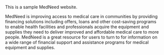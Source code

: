 This is a sample MedNeed website.

MedNeed is improving access to medical care in communities by providing financing solutions including offers, loans and other cost-saving programs to enable health facilities and professionals acquire the equipment and supplies they need to deliver improved and affordable medical care to more people. MedNeed is a great resource for users to turn to for information on a wide range of financial support and assistance programs for medical equipment and supplies. 